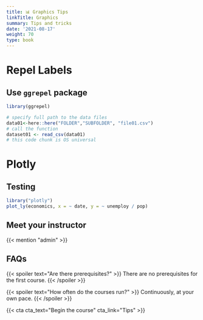 ```yaml
---
title: 📊 Graphics Tips
linkTitle: Graphics
summary: Tips and tricks
date: '2021-08-17'
weight: 70
type: book
---
```


# Repel Labels

## Use `ggrepel` package

```r
library(ggrepel)

# specify full path to the data files
data01<-here::here("FOLDER","SUBFOLDER", "file01.csv")
# call the function
dataset01 <- read_csv(data01)
# this code chunk is OS universal
```

# Plotly
## Testing
```r
library("plotly")
plot_ly(economics, x = ~ date, y = ~ unemploy / pop)
```

## Meet your instructor

{{< mention "admin" >}}

## FAQs

{{< spoiler text="Are there prerequisites?" >}}
There are no prerequisites for the first course.
{{< /spoiler >}}

{{< spoiler text="How often do the courses run?" >}}
Continuously, at your own pace.
{{< /spoiler >}}

{{< cta cta_text="Begin the course" cta_link="Tips" >}}

